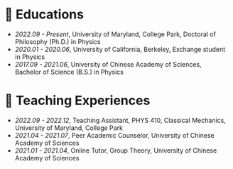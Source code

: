 # 📖 Educations
- *2022.09 - Present*, University of Maryland, College Park, Doctoral of Philosophy (Ph.D.) in Physics
- *2020.01 - 2020.06*, University of California, Berkeley, Exchange student in Physics
- *2017.09 - 2021.06*, University of Chinese Academy of Sciences, Bachelor of Science (B.S.) in Physics

# 📝 Teaching Experiences
- *2022.09 - 2022.12*, Teaching Assistant, PHYS 410, Classical Mechanics, University of Maryland, College Park
- *2021.04 - 2021.07*, Peer Academic Counselor, University of Chinese Academy of Sciences
- *2021.01 - 2021.04*, Online Tutor, Group Theory, University of Chinese Academy of Sciences
